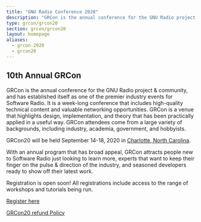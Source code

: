 ```yaml
---
title: "GNU Radio Conference 2020"
description: "GRCon is the annual conference for the GNU Radio project & community, and has established itself as one of the premier industry events for Software Radio."
type: grcon/grcon20
section: grcon/grcon20
layout: homepage
aliases:
  - grcon-2020
  - grcon20
---
```


## 10th Annual GRCon

GRCon is the annual conference for the GNU Radio project & community, and has
established itself as one of the premier industry events for Software Radio. It
is a week-long conference that includes high-quality technical content and
valuable networking opportunities. GRCon is a venue that highlights design,
implementation, and theory that has been practically applied in a useful way.
GRCon attendees come from a large variety of backgrounds, including industry,
academia, government, and hobbyists.

GRCon20 will be held September 14-18, 2020 in [Charlotte, North Carolina](charlotte).

With an annual program that has broad appeal, GRCon attracts people new to
Software Radio just looking to learn more, experts that want to keep their finger
on the pulse & direction of the industry, and seasoned developers ready to show
off their latest work.

Registration is open soon! All registrations include access to the range of workshops and tutorials being run.

<a class="btn btn-secondary" href="https://tickets.gnuradio.org/grcon20/">Register here</a>

[GRCon20 refund Policy](refunds)
